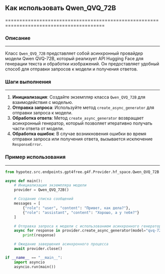 ## Как использовать Qwen_QVQ_72B
=========================================================================================

### Описание
-------------------------
Класс `Qwen_QVQ_72B` представляет собой асинхронный провайдер модели Qwen QVQ-72B, который реализует API Hugging Face для генерации текста и обработки изображений. Он предоставляет удобный способ для отправки запросов к модели и получения ответов.

### Шаги выполнения
-------------------------
1. **Инициализация**: Создайте экземпляр класса `Qwen_QVQ_72B` для взаимодействия с моделью.
2. **Отправка запроса**: Используйте метод `create_async_generator` для отправки запроса к модели.
3. **Обработка ответа**: Метод `create_async_generator` возвращает асинхронный генератор, который позволяет итеративно получать части ответа от модели.
4. **Обработка ошибок**: В случае возникновения ошибки во время отправки запроса или получения ответа, вызывается исключение `ResponseError`.

### Пример использования
-------------------------

```python
from hypotez.src.endpoints.gpt4free.g4f.Provider.hf_space.Qwen_QVQ_72B import Qwen_QVQ_72B

async def main():
    # Инициализация экземпляра модели
    provider = Qwen_QVQ_72B()

    # Создание списка сообщений
    messages = [
        {"role": "user", "content": "Привет, как дела?"},
        {"role": "assistant", "content": "Хорошо, а у тебя?"}
    ]

    # Отправка запроса к модели с использованием асинхронного генератора
    async for response in provider.create_async_generator(model="qvq-72b", messages=messages):
        print(response)

    # Ожидание завершения асинхронного процесса
    await provider.close()

if __name__ == "__main__":
    import asyncio
    asyncio.run(main())

```
